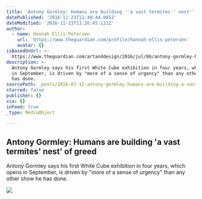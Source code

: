 ```yaml
---
title: 'Antony Gormley: Humans are building ''a vast termites'' nest'' of greed'
datePublished: '2016-11-23T11:40:44.065Z'
dateModified: '2016-11-23T11:26:45.121Z'
author:
  - name: Hannah Ellis-Petersen
    url: 'https://www.theguardian.com/profile/hannah-ellis-petersen'
    avatar: {}
isBasedOnUrl: >-
  https://www.theguardian.com/artanddesign/2016/jul/06/antony-gormley-humans-building-termites-nest-white-cube
description: >-
  Antony Gormley says his first White Cube exhibition in four years, which opens
  in September, is driven by "more of a sense of urgency" than any other show he
  has done.
sourcePath: _posts/2016-07-12-antony-gormley-humans-are-building-a-vast-termites-nest.md
starred: false
publisher: {}
via: {}
inFeed: true
_type: MediaObject

---
```

<article style=""><h1>Antony Gormley: Humans are building 'a vast termites' nest' of greed</h1><p>Antony Gormley says his first White Cube exhibition in four years, which opens in September, is driven by "more of a sense of urgency" than any other show he has done.</p><img src="https://i.guim.co.uk/img/media/ecf4029d940ae6e4c56f0cb2c9ee7ba7610522bf/137_0_6142_3688/6142.jpg?w=1200&amp;h=630&amp;q=55&amp;auto=format&amp;usm=12&amp;fit=crop&amp;bm=normal&amp;ba=bottom%2Cleft&amp;blend64=aHR0cHM6Ly91cGxvYWRzLmd1aW0uY28udWsvMjAxNi8wNS8yNS9vdmVybGF5LWxvZ28tMTIwMC05MF9vcHQucG5n&amp;s=8dc0036b93c8e47b46e5ba4498bc4896" /></article>